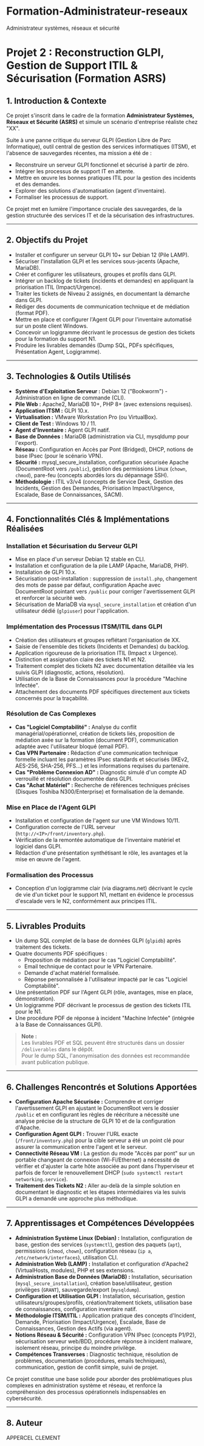 # Formation-Administrateur-reseaux
Administrateur systèmes, réseaux et sécurité


# Projet 2 : Reconstruction GLPI, Gestion de Support ITIL & Sécurisation (Formation ASRS)

## 1. Introduction & Contexte

Ce projet s'inscrit dans le cadre de la formation **Administrateur Systèmes, Réseaux et Sécurité (ASRS)** et simule un scénario d'entreprise réaliste chez "XX".

Suite à une panne critique du serveur GLPI (Gestion Libre de Parc Informatique), outil central de gestion des services informatiques (ITSM), et l'absence de sauvegardes récentes, ma mission a été de :

- Reconstruire un serveur GLPI fonctionnel et sécurisé à partir de zéro.
- Intégrer les processus de support IT en attente.
- Mettre en œuvre les bonnes pratiques ITIL pour la gestion des incidents et des demandes.
- Explorer des solutions d'automatisation (agent d'inventaire).
- Formaliser les processus de support.

Ce projet met en lumière l'importance cruciale des sauvegardes, de la gestion structurée des services IT et de la sécurisation des infrastructures.

---

## 2. Objectifs du Projet

- Installer et configurer un serveur GLPI 10+ sur Debian 12 (Pile LAMP).
- Sécuriser l'installation GLPI et les services sous-jacents (Apache, MariaDB).
- Créer et configurer les utilisateurs, groupes et profils dans GLPI.
- Intégrer un backlog de tickets (incidents et demandes) en appliquant la priorisation ITIL (Impact/Urgence).
- Traiter les tickets de Niveau 2 assignés, en documentant la démarche dans GLPI.
- Rédiger des documents de communication technique et de médiation (format PDF).
- Mettre en place et configurer l'Agent GLPI pour l'inventaire automatisé sur un poste client Windows.
- Concevoir un logigramme décrivant le processus de gestion des tickets pour la formation du support N1.
- Produire les livrables demandés (Dump SQL, PDFs spécifiques, Présentation Agent, Logigramme).

---

## 3. Technologies & Outils Utilisés

- **Système d'Exploitation Serveur :** Debian 12 ("Bookworm") - Administration en ligne de commande (CLI).
- **Pile Web :** Apache2, MariaDB 10+, PHP 8+ (avec extensions requises).
- **Application ITSM :** GLPI 10.x.
- **Virtualisation :** VMware Workstation Pro (ou VirtualBox).
- **Client de Test :** Windows 10 / 11.
- **Agent d'Inventaire :** Agent GLPI natif.
- **Base de Données :** MariaDB (administration via CLI, mysqldump pour l'export).
- **Réseau :** Configuration en Accès par Pont (Bridged), DHCP, notions de base IPsec (pour le scénario VPN).
- **Sécurité :** mysql_secure_installation, configuration sécurisée Apache (DocumentRoot vers `/public`), gestion des permissions Linux (`chown`, `chmod`), pare-feu (concepts abordés lors du dépannage SSH).
- **Méthodologie :** ITIL v3/v4 (concepts de Service Desk, Gestion des Incidents, Gestion des Demandes, Priorisation Impact/Urgence, Escalade, Base de Connaissances, SACM).


---

## 4. Fonctionnalités Clés & Implémentations Réalisées

### Installation et Sécurisation du Serveur GLPI

- Mise en place d'un serveur Debian 12 stable en CLI.
- Installation et configuration de la pile LAMP (Apache, MariaDB, PHP).
- Installation de GLPI 10.x.
- Sécurisation post-installation : suppression de `install.php`, changement des mots de passe par défaut, configuration Apache avec DocumentRoot pointant vers `/public` pour corriger l'avertissement GLPI et renforcer la sécurité web.
- Sécurisation de MariaDB via `mysql_secure_installation` et création d'un utilisateur dédié (`glpiuser`) pour l'application.

### Implémentation des Processus ITSM/ITIL dans GLPI

- Création des utilisateurs et groupes reflétant l'organisation de XX.
- Saisie de l'ensemble des tickets (Incidents et Demandes) du backlog.
- Application rigoureuse de la priorisation ITIL (Impact x Urgence).
- Distinction et assignation claire des tickets N1 et N2.
- Traitement complet des tickets N2 avec documentation détaillée via les suivis GLPI (diagnostic, actions, résolution).
- Utilisation de la Base de Connaissances pour la procédure "Machine Infectée".
- Attachement des documents PDF spécifiques directement aux tickets concernés pour la traçabilité.

### Résolution de Cas Complexes

- **Cas "Logiciel Comptabilité" :** Analyse du conflit managérial/opérationnel, création de tickets liés, proposition de médiation axée sur la formation (document PDF), communication adaptée avec l'utilisateur bloqué (email PDF).
- **Cas VPN Partenaire :** Rédaction d'une communication technique formelle incluant les paramètres IPsec standards et sécurisés (IKEv2, AES-256, SHA-256, PFS...) et les informations requises du partenaire.
- **Cas "Problème Connexion AD" :** Diagnostic simulé d'un compte AD verrouillé et résolution documentée dans GLPI.
- **Cas "Achat Matériel" :** Recherche de références techniques précises (Disques Toshiba N300/Enterprise) et formalisation de la demande.

### Mise en Place de l'Agent GLPI

- Installation et configuration de l'agent sur une VM Windows 10/11.
- Configuration correcte de l'URL serveur (`http://<IP>/front/inventory.php`).
- Vérification de la remontée automatique de l'inventaire matériel et logiciel dans GLPI.
- Rédaction d'une présentation synthétisant le rôle, les avantages et la mise en œuvre de l'agent.

### Formalisation des Processus

- Conception d'un logigramme clair (via diagrams.net) décrivant le cycle de vie d'un ticket pour le support N1, mettant en évidence le processus d'escalade vers le N2, conformément aux principes ITIL.

---

## 5. Livrables Produits

- Un dump SQL complet de la base de données GLPI (`glpidb`) après traitement des tickets.
- Quatre documents PDF spécifiques :
  - Proposition de médiation pour le cas "Logiciel Comptabilité".
  - Email technique de contact pour le VPN Partenaire.
  - Demande d'achat matériel formalisée.
  - Réponse personnalisée à l'utilisateur impacté par le cas "Logiciel Comptabilité".
- Une présentation PDF sur l'Agent GLPI (rôle, avantages, mise en place, démonstration).
- Un logigramme PDF décrivant le processus de gestion des tickets ITIL pour le N1.
- Une procédure PDF de réponse à incident "Machine Infectée" (intégrée à la Base de Connaissances GLPI).

> **Note :**  
> Les livrables PDF et SQL peuvent être structurés dans un dossier `/deliverables` dans le dépôt.  
> Pour le dump SQL, l'anonymisation des données est recommandée avant publication publique.

---

## 6. Challenges Rencontrés et Solutions Apportées

- **Configuration Apache Sécurisée :** Comprendre et corriger l'avertissement GLPI en ajustant le DocumentRoot vers le dossier `/public` et en configurant les règles de réécriture a nécessité une analyse précise de la structure de GLPI 10 et de la configuration d'Apache.
- **Configuration Agent GLPI :** Trouver l'URL exacte (`/front/inventory.php`) pour la cible serveur a été un point clé pour assurer la communication entre l'agent et le serveur.
- **Connectivité Réseau VM :** La gestion du mode "Accès par pont" sur un portable changeant de connexion (Wi-Fi/Ethernet) a nécessité de vérifier et d'ajuster la carte hôte associée au pont dans l'hyperviseur et parfois de forcer le renouvellement DHCP (`sudo systemctl restart networking.service`).
- **Traitement des Tickets N2 :** Aller au-delà de la simple solution en documentant le diagnostic et les étapes intermédiaires via les suivis GLPI a demandé une approche plus méthodique.

---

## 7. Apprentissages et Compétences Développées

- **Administration Système Linux (Debian) :** Installation, configuration de base, gestion des services (`systemctl`), gestion des paquets (`apt`), permissions (`chmod`, `chown`), configuration réseau (`ip a`, `/etc/network/interfaces`), utilisation CLI.
- **Administration Web (LAMP) :** Installation et configuration d'Apache2 (VirtualHosts, modules), PHP et ses extensions.
- **Administration Base de Données (MariaDB) :** Installation, sécurisation (`mysql_secure_installation`), création base/utilisateur, gestion privilèges (`GRANT`), sauvegarde/export (`mysqldump`).
- **Configuration et Utilisation GLPI :** Installation, sécurisation, gestion utilisateurs/groupes/profils, création/traitement tickets, utilisation base de connaissances, configuration inventaire natif.
- **Méthodologie ITSM/ITIL :** Application pratique des concepts d'Incident, Demande, Priorisation (Impact/Urgence), Escalade, Base de Connaissances, Gestion des Actifs (via agent).
- **Notions Réseau & Sécurité :** Configuration VPN IPsec (concepts P1/P2), sécurisation serveur web/BDD, procédure réponse à incident malware, isolement réseau, principe du moindre privilège.
- **Compétences Transverses :** Diagnostic technique, résolution de problèmes, documentation (procédures, emails techniques), communication, gestion de conflit simple, suivi de projet.

Ce projet constitue une base solide pour aborder des problématiques plus complexes en administration système et réseau, et renforce la compréhension des processus opérationnels indispensables en cybersécurité.

---

## 8. Auteur

APPERCEL CLEMENT

